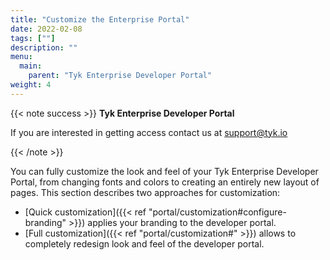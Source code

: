 ```yaml
---
title: "Customize the Enterprise Portal"
date: 2022-02-08
tags: [""]
description: ""
menu:
  main:
    parent: "Tyk Enterprise Developer Portal"
weight: 4
---
```


{{< note success >}}
**Tyk Enterprise Developer Portal**

If you are interested in getting access contact us at [support@tyk.io](<mailto:support@tyk.io?subject=Tyk Enterprise Portal Beta>)

{{< /note >}}


You can fully customize the look and feel of your Tyk Enterprise Developer Portal, from changing fonts and colors to creating an entirely new layout of pages. This section describes two approaches for customization:
*   [Quick customization]({{< ref "portal/customization#configure-branding" >}}) applies your branding to the developer portal.
*   [Full customization]({{< ref "portal/customization#" >}}) allows to completely redesign look and feel of the developer portal.
